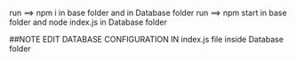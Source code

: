 run ==> npm i in base folder and in Database folder
run ==> npm start in base folder and node index.js in Database folder 

##NOTE
EDIT DATABASE CONFIGURATION IN index.js file inside Database folder
